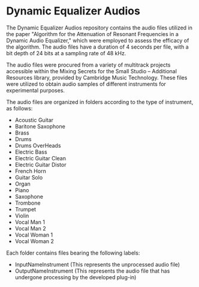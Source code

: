 # Dynamic Equalizer Audios

The Dynamic Equalizer Audios repository contains the audio files utilized in the paper "Algorithm for the Attenuation of Resonant Frequencies in a Dynamic Audio Equalizer," which were employed to assess the efficacy of the algorithm. The audio files have a duration of 4 seconds per file, with a bit depth of 24 bits at a sampling rate of 48 kHz.

The audio files were procured from a variety of multitrack projects accessible within the Mixing Secrets for the Small Studio – Additional Resources library, provided by Cambridge Music Technology. These files were utilized to obtain audio samples of different instruments for experimental purposes.

The audio files are organized in folders according to the type of instrument, as follows:

- Acoustic Guitar
- Baritone Saxophone
- Brass
- Drums
- Drums OverHeads
- Electric Bass
- Electric Guitar Clean
- Electric Guitar Distor
- French Horn
- Guitar Solo 
- Organ
- Piano
- Saxophone
- Trombone
- Trumpet
- Violin
- Vocal Man 1
- Vocal Man 2
- Vocal Woman 1
- Vocal Woman 2

Each folder contains files bearing the following labels:

- InputNameInstrument (This represents the unprocessed audio file)
- OutputNameInstrument (This represents the audio file that has undergone processing by the developed plug-in)
